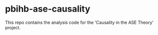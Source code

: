 # pbihb-ase-causality
This repo contains the analysis code for the 'Causality in the ASE Theory' project.
